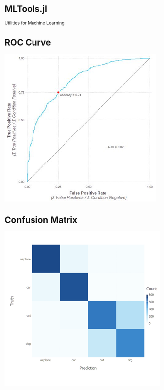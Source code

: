 # MLTools.jl
Utilities for Machine Learning

# ROC Curve
![](demo/roc.png)


# Confusion Matrix
![](demo/cmp.png)
